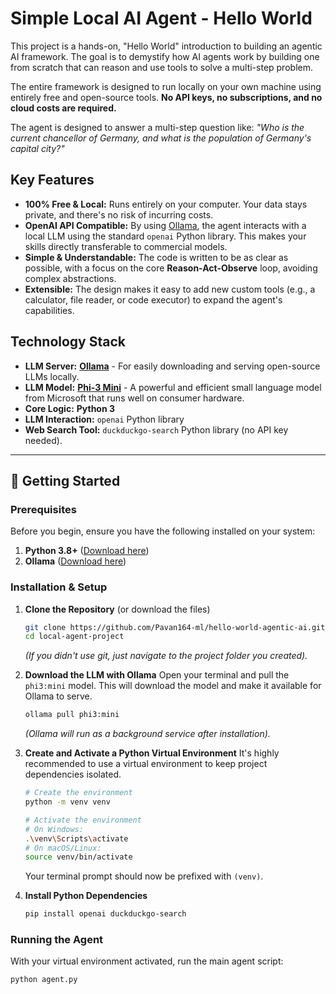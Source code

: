 # Simple Local AI Agent - Hello World

This project is a hands-on, "Hello World" introduction to building an agentic AI framework. The goal is to demystify how AI agents work by building one from scratch that can reason and use tools to solve a multi-step problem.

The entire framework is designed to run locally on your own machine using entirely free and open-source tools. **No API keys, no subscriptions, and no cloud costs are required.**

The agent is designed to answer a multi-step question like: *"Who is the current chancellor of Germany, and what is the population of Germany's capital city?"*

## Key Features

-   **100% Free & Local:** Runs entirely on your computer. Your data stays private, and there's no risk of incurring costs.
-   **OpenAI API Compatible:** By using [Ollama](https://ollama.com/), the agent interacts with a local LLM using the standard `openai` Python library. This makes your skills directly transferable to commercial models.
-   **Simple & Understandable:** The code is written to be as clear as possible, with a focus on the core **Reason-Act-Observe** loop, avoiding complex abstractions.
-   **Extensible:** The design makes it easy to add new custom tools (e.g., a calculator, file reader, or code executor) to expand the agent's capabilities.

## Technology Stack

-   **LLM Server:** [**Ollama**](https://ollama.com/) - For easily downloading and serving open-source LLMs locally.
-   **LLM Model:** [**Phi-3 Mini**](https://huggingface.co/microsoft/Phi-3-mini-4k-instruct) - A powerful and efficient small language model from Microsoft that runs well on consumer hardware.
-   **Core Logic:** **Python 3**
-   **LLM Interaction:** `openai` Python library
-   **Web Search Tool:** `duckduckgo-search` Python library (no API key needed).

---

## 🚀 Getting Started

### Prerequisites

Before you begin, ensure you have the following installed on your system:
1.  **Python 3.8+** ([Download here](https://www.python.org/downloads/))
2.  **Ollama** ([Download here](https://ollama.com/))

### Installation & Setup

1.  **Clone the Repository** (or download the files)
    ```bash
    git clone https://github.com/Pavan164-ml/hello-world-agentic-ai.git
    cd local-agent-project
    ```
    *(If you didn't use git, just navigate to the project folder you created).*

2.  **Download the LLM with Ollama**
    Open your terminal and pull the `phi3:mini` model. This will download the model and make it available for Ollama to serve.
    ```bash
    ollama pull phi3:mini
    ```
    *(Ollama will run as a background service after installation).*

3.  **Create and Activate a Python Virtual Environment**
    It's highly recommended to use a virtual environment to keep project dependencies isolated.

    ```bash
    # Create the environment
    python -m venv venv

    # Activate the environment
    # On Windows:
    .\venv\Scripts\activate
    # On macOS/Linux:
    source venv/bin/activate
    ```
    Your terminal prompt should now be prefixed with `(venv)`.

4.  **Install Python Dependencies**
    ```bash
    pip install openai duckduckgo-search
    ```

### Running the Agent

With your virtual environment activated, run the main agent script:

```bash
python agent.py
